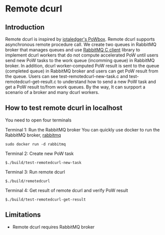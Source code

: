 # Remote dcurl

## Introduction

Remote dcurl is inspired by [iotaledger's PoWbox](https://github.com/iotaledger/powbox). Remote dcurl supports asynchronous remote procedure call. We create two queues in RabbitMQ broker that manages queues and use [RabbitMQ C client](https://github.com/alanxz/rabbitmq-c) library to implement dcurl workers that do not compute accelerated PoW until users send new PoW tasks to the work queue (incomming queue) in RabbitMQ broker. In addition, dcurl worker-computed PoW result is sent to the queue (completed queue) in RabbitMQ broker and users can get PoW result from the queue. Users can see test-remotedcurl-new-task.c and test-remotedcurl-get-result.c to understand how to send a new PoW task and get a PoW result to/from work queues. By the way, It can surpport a scenario of a broker and many dcurl workers.

## How to test remote dcurl in localhost

You need to open four terminals

Terminal 1: Run the RabbitMQ broker
You can quickly use docker to run the RabbitMQ broker, [rabbitmq](https://hub.docker.com/_/rabbitmq)
```
sudo docker run -d rabbitmq
```

Terminal 2: Create new PoW task
```
$./build/test-remotedcurl-new-task
```

Terminal 3: Run remote dcurl
```
$./build/remotedcurl
```

Terminal 4: Get result of remote dcurl and verify PoW result
```
$./build/test-remotedcurl-get-result
```

## Limitations

* Remote dcurl requires RabbitMQ broker
